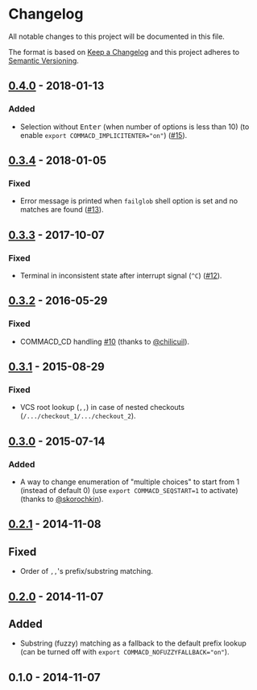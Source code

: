 # Changelog
All notable changes to this project will be documented in this file.

The format is based on [Keep a Changelog](http://keepachangelog.com/en/1.0.0/)
and this project adheres to [Semantic Versioning](http://semver.org/spec/v2.0.0.html).

## [0.4.0] - 2018-01-13

### Added
- Selection without <kbd>Enter</kbd> (when number of options is less than 10) (to enable `export COMMACD_IMPLICITENTER="on"`) ([#15](https://github.com/shyiko/commacd/issues/15)).

## [0.3.4] - 2018-01-05

### Fixed
- Error message is printed when `failglob` shell option is set and no matches are found ([#13](https://github.com/shyiko/commacd/pull/13)).

## [0.3.3] - 2017-10-07

### Fixed
- Terminal in inconsistent state after interrupt signal (`^C`) ([#12](https://github.com/shyiko/commacd/issues/12)).

## [0.3.2] - 2016-05-29

### Fixed
- COMMACD_CD handling [#10](https://github.com/shyiko/commacd/issues/10) (thanks to [@chilicuil](https://github.com/chilicuil)).

## [0.3.1] - 2015-08-29 

### Fixed
- VCS root lookup (`,,`) in case of nested checkouts (`/.../checkout_1/.../checkout_2`).

## [0.3.0] - 2015-07-14

### Added
- A way to change enumeration of "multiple choices" to start from 1 (instead of default 0) (use `export COMMACD_SEQSTART=1` to activate) (thanks to [@skorochkin](https://github.com/skorochkin)).

## [0.2.1] - 2014-11-08

## Fixed
- Order of `,,`'s prefix/substring matching.

## [0.2.0] - 2014-11-07

## Added
- Substring (fuzzy) matching as a fallback to the default prefix lookup (can be turned off with `export COMMACD_NOFUZZYFALLBACK="on"`).

## 0.1.0 - 2014-11-07

[0.4.0]: https://github.com/shyiko/commacd/compare/v0.3.4...v0.4.0
[0.3.4]: https://github.com/shyiko/commacd/compare/v0.3.3...v0.3.4
[0.3.3]: https://github.com/shyiko/commacd/compare/v0.3.2...v0.3.3
[0.3.2]: https://github.com/shyiko/commacd/compare/v0.3.1...v0.3.2
[0.3.1]: https://github.com/shyiko/commacd/compare/v0.3.0...v0.3.1
[0.3.0]: https://github.com/shyiko/commacd/compare/v0.2.1...v0.3.0
[0.2.1]: https://github.com/shyiko/commacd/compare/v0.2.0...v0.2.1
[0.2.0]: https://github.com/shyiko/commacd/compare/v0.1.0...v0.2.0
